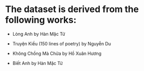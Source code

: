 # The dataset is derived from the following works:

- Lòng Anh by Hàn Mặc Tử

- Truyện Kiều (150 lines of poetry) by Nguyễn Du

- Không Chồng Mà Chửa by Hồ Xuân Hương

- Biết Anh by Hàn Mặc Tử
